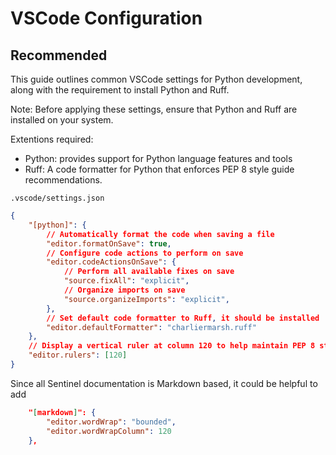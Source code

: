 # VSCode Configuration

## Recommended

This guide outlines common VSCode settings for Python development, along with the requirement to install Python and Ruff.

Note: Before applying these settings, ensure that Python and Ruff are installed on your system.

Extentions required:
- Python: provides support for Python language features and tools
- Ruff: A code formatter for Python that enforces PEP 8 style guide recommendations. 

`.vscode/settings.json`

```json
{
    "[python]": {
        // Automatically format the code when saving a file
        "editor.formatOnSave": true,
        // Configure code actions to perform on save
        "editor.codeActionsOnSave": {
            // Perform all available fixes on save
            "source.fixAll": "explicit",
            // Organize imports on save
            "source.organizeImports": "explicit",
        },
        // Set default code formatter to Ruff, it should be installed
        "editor.defaultFormatter": "charliermarsh.ruff"
    },
    // Display a vertical ruler at column 120 to help maintain PEP 8 style guide recommendations
    "editor.rulers": [120]
}
```

Since all Sentinel documentation is Markdown based, it could be helpful to add

```json
    "[markdown]": {
        "editor.wordWrap": "bounded",
        "editor.wordWrapColumn": 120
    },
```
